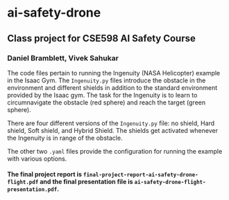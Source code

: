# ai-safety-drone
## Class project for CSE598 AI Safety Course

### Daniel Bramblett, Vivek Sahukar

The code files pertain to running the Ingenuity (NASA Helicopter) example in the Isaac Gym. The `Ingenuity.py` files introduce the obstacle in the environment and different shields in addition to the standard environment provided by the Isaac gym. The task for the Ingenuity is to learn to circumnavigate the obstacle (red sphere) and reach the target (green sphere).

There are four different versions of the `Ingenuity.py` file: no shield, Hard shield, Soft shield, and Hybrid Shield. The shields get activated whenever the Ingenuity is in range of the obstacle.

The other two `.yaml` files provide the configuration for running the example with various options.

#### The final project report is `final-project-report-ai-safety-drone-flight.pdf` and the final presentation file is `ai-safety-drone-flight-presentation.pdf`.
